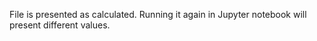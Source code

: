 File is presented as calculated. Running it again in Jupyter notebook will present different values. 
